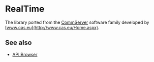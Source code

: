 # RealTime

The library ported from the [CommServer](http://www.commsvr.com/) software family developed by [www.cas.eu](http://www.cas.eu/Home.aspx).

## See also

- [API Browser](https://mpostol.github.io/RealTime/Help/)

